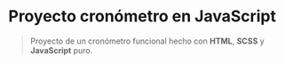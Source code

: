 # Proyecto cronómetro en JavaScript
>Proyecto de un cronómetro funcional hecho con **HTML**, **SCSS** y **JavaScript** puro.
